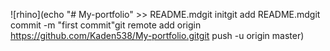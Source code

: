 
![rhino](echo "# My-portfolio" >> README.mdgit initgit add README.mdgit commit -m "first commit"git remote add origin https://github.com/Kaden538/My-portfolio.gitgit push -u origin master)
